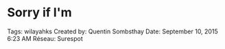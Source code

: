 # Sorry if l'm

Tags: wilayahks
Created by: Quentin Sombsthay
Date: September 10, 2015 6:23 AM
Réseau: Surespot